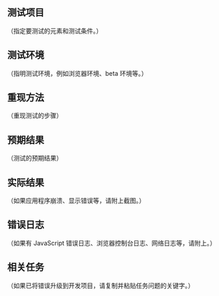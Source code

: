 ## 测试项目
（指定要测试的元素和测试条件。）


## 测试环境
（指明测试环境，例如浏览器环境、beta 环境等。）


## 重现方法
（重现测试的步骤）


## 预期结果
（测试的预期结果）



## 实际结果
（如果应用程序崩溃、显示错误等，请附上截图。）



## 错误日志
（如果有 JavaScript 错误日志、浏览器控制台日志、网络日志等，请附上。）



## 相关任务
（如果已将错误升级到开发项目，请复制并粘贴任务问题的关键字。）



